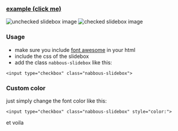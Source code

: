 ### [example (click me)](https://jsfiddle.net/hu8024wL/)
![unchecked slidebox image](https://i.imgur.com/KovDQBR.png)
![checked slidebox image](https://i.imgur.com/RKXEOjZ.png)


### Usage

- make sure you include [font awesome](https://fontawesome.com/) in your html
- include the css of the slidebox
- add the class `nabbous-slidebox` like this:

`<input type="checkbox" class="nabbous-slidebox">`
    
### Custom color
just simply change the font color like this:

`<input type="checkbox" class="nabbous-slidebox" style="color:">`

et voila
